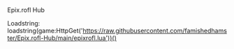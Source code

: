 Epix.rofl Hub

Loadstring:
loadstring(game:HttpGet('https://raw.githubusercontent.com/famishedhamster/Epix.rofl-Hub/main/epixrofl.lua'))()
